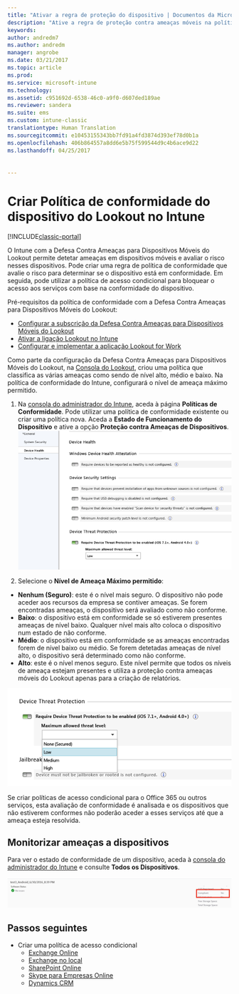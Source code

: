 ```yaml
---
title: "Ativar a regra de proteção do dispositivo | Documentos da Microsoft"
description: "Ative a regra de proteção contra ameaças móveis na política de conformidade do dispositivo."
keywords: 
author: andredm7
ms.author: andredm
manager: angrobe
ms.date: 03/21/2017
ms.topic: article
ms.prod: 
ms.service: microsoft-intune
ms.technology: 
ms.assetid: c951692d-6538-46c0-a9f0-d607ded189ae
ms.reviewer: sandera
ms.suite: ems
ms.custom: intune-classic
translationtype: Human Translation
ms.sourcegitcommit: e10453155343bb7fd91a4fd3874d393ef78d0b1a
ms.openlocfilehash: 406b864557a8dd6e5b75f599544d9c4b6ace9d22
ms.lasthandoff: 04/25/2017


---
```


# <a name="create-lookout-device-compliance-policy-in-intune"></a>Criar Política de conformidade do dispositivo do Lookout no Intune

[!INCLUDE[classic-portal](../includes/classic-portal.md)]

O Intune com a Defesa Contra Ameaças para Dispositivos Móveis do Lookout permite detetar ameaças em dispositivos móveis e avaliar o risco nesses dispositivos. Pode criar uma regra de política de conformidade que avalie o risco para determinar se o dispositivo está em conformidade. Em seguida, pode utilizar a política de acesso condicional para bloquear o acesso aos serviços com base na conformidade do dispositivo.

Pré-requisitos da política de conformidade com a Defesa Contra Ameaças para Dispositivos Móveis do Lookout:

- [Configurar a subscrição da Defesa Contra Ameaças para Dispositivos Móveis do Lookout](set-up-your-subscription-with-lookout-mtp.md)
- [Ativar a ligação Lookout no Intune](enable-lookout-mtp-connection-in-intune.md)
- [Configurar e implementar a aplicação Lookout for Work](configure-and-deploy-lookout-for-work-apps.md)

Como parte da configuração da Defesa Contra Ameaças para Dispositivos Móveis do Lookout, na [Consola do Lookout](https://aad.lookout.com), criou uma política que classifica as várias ameaças como sendo de nível alto, médio e baixo. Na política de conformidade do Intune, configurará o nível de ameaça máximo permitido.

1. Na [consola do administrador do Intune](https://manage.microsoft.com), aceda à página **Políticas de Conformidade**. Pode utilizar uma política de conformidade existente ou criar uma política nova. Aceda a **Estado de Funcionamento do Dispositivo** e ative a opção **Proteção contra Ameaças de Dispositivos**.
  ![captura de ecrã que apresenta as definições da regra de proteção contra ameaças de dispositivos](../media/mtp/mtp-compliance-policy-rule.png)

2. Selecione o **Nível de Ameaça Máximo permitido**:
  * **Nenhum (Seguro)**: este é o nível mais seguro.  O dispositivo não pode aceder aos recursos da empresa se contiver ameaças.  Se forem encontradas ameaças, o dispositivo será avaliado como não conforme.  
  * **Baixo**: o dispositivo está em conformidade se só estiverem presentes ameaças de nível baixo. Qualquer nível mais alto coloca o dispositivo num estado de não conforme.
  * **Médio**: o dispositivo está em conformidade se as ameaças encontradas forem de nível baixo ou médio. Se forem detetadas ameaças de nível alto, o dispositivo será determinado como não conforme.
  * **Alto**: este é o nível menos seguro. Este nível permite que todos os níveis de ameaça estejam presentes e utiliza a proteção contra ameaças móveis do Lookout apenas para a criação de relatórios.

![captura de ecrã que apresenta a opção do nível de ameaça nas definições da regra de proteção contra ameaças de dispositivos](../media/mtp/mtp-compliance-policy-setting.png)

Se criar políticas de acesso condicional para o Office 365 ou outros serviços, esta avaliação de conformidade é analisada e os dispositivos que não estiverem conformes não poderão aceder a esses serviços até que a ameaça esteja resolvida.

## <a name="monitor-device-threats"></a>Monitorizar ameaças a dispositivos
Para ver o estado de conformidade de um dispositivo, aceda à [consola do administrador do Intune](https://manage.microsoft.com) e consulte **Todos os Dispositivos**.

![captura de ecrã da página do dispositivo na consola de administração do Intune que apresenta o estado de conformidade de um dispositivo](../media/mtp/mtp-device-status-intune-console.png)

## <a name="next-steps"></a>Passos seguintes
* Criar uma política de acesso condicional
  * [Exchange Online](restrict-access-to-exchange-online-with-microsoft-intune.md)
  * [Exchange no local](restrict-access-to-exchange-onpremises-with-microsoft-intune.md)
  * [SharePoint Online](restrict-access-to-sharepoint-online-with-microsoft-intune.md)
  * [Skype para Empresas Online](restrict-access-to-skype-for-business-online-with-microsoft-intune.md)
  * [Dynamics CRM](restrict-access-to-dynamics-crm-online-with-microsoft-intune.md)

